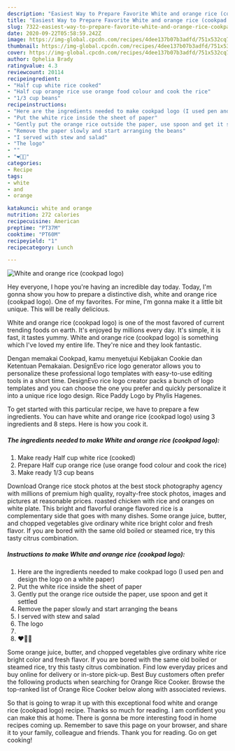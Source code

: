 ```yaml
---
description: "Easiest Way to Prepare Favorite White and orange rice (cookpad logo)"
title: "Easiest Way to Prepare Favorite White and orange rice (cookpad logo)"
slug: 7322-easiest-way-to-prepare-favorite-white-and-orange-rice-cookpad-logo
date: 2020-09-22T05:58:59.242Z
image: https://img-global.cpcdn.com/recipes/4dee137b07b3adfd/751x532cq70/white-and-orange-rice-cookpad-logo-recipe-main-photo.jpg
thumbnail: https://img-global.cpcdn.com/recipes/4dee137b07b3adfd/751x532cq70/white-and-orange-rice-cookpad-logo-recipe-main-photo.jpg
cover: https://img-global.cpcdn.com/recipes/4dee137b07b3adfd/751x532cq70/white-and-orange-rice-cookpad-logo-recipe-main-photo.jpg
author: Ophelia Brady
ratingvalue: 4.3
reviewcount: 20114
recipeingredient:
- "Half cup white rice cooked"
- "Half cup orange rice use orange food colour and cook the rice"
- "1/3 cup beans"
recipeinstructions:
- "Here are the ingredients needed to make cookpad logo (I used pen and design the logo on a white paper)"
- "Put the white rice inside the sheet of paper"
- "Gently put the orange rice outside the paper, use spoon and get it settled"
- "Remove the paper slowly and start arranging the beans"
- "I served with stew and salad"
- "The logo"
- ""
- "❤🎂🎂"
categories:
- Recipe
tags:
- white
- and
- orange

katakunci: white and orange 
nutrition: 272 calories
recipecuisine: American
preptime: "PT37M"
cooktime: "PT60M"
recipeyield: "1"
recipecategory: Lunch

---
```



![White and orange rice (cookpad logo)](https://img-global.cpcdn.com/recipes/4dee137b07b3adfd/751x532cq70/white-and-orange-rice-cookpad-logo-recipe-main-photo.jpg)

Hey everyone, I hope you're having an incredible day today. Today, I'm gonna show you how to prepare a distinctive dish, white and orange rice (cookpad logo). One of my favorites. For mine, I'm gonna make it a little bit unique. This will be really delicious.

White and orange rice (cookpad logo) is one of the most favored of current trending foods on earth. It's enjoyed by millions every day. It's simple, it is fast, it tastes yummy. White and orange rice (cookpad logo) is something which I've loved my entire life. They're nice and they look fantastic.

Dengan memakai Cookpad, kamu menyetujui Kebijakan Cookie dan Ketentuan Pemakaian. DesignEvo rice logo generator allows you to personalize these professional logo templates with easy-to-use editing tools in a short time. DesignEvo rice logo creator packs a bunch of logo templates and you can choose the one you prefer and quickly personalize it into a unique rice logo design. Rice Paddy Logo by Phylis Hagenes.


To get started with this particular recipe, we have to prepare a few ingredients. You can have white and orange rice (cookpad logo) using 3 ingredients and 8 steps. Here is how you cook it.

<!--inarticleads1-->

##### The ingredients needed to make White and orange rice (cookpad logo):

1. Make ready Half cup white rice (cooked)
1. Prepare Half cup orange rice (use orange food colour and cook the rice)
1. Make ready 1/3 cup beans


Download Orange rice stock photos at the best stock photography agency with millions of premium high quality, royalty-free stock photos, images and pictures at reasonable prices. roasted chicken with rice and oranges on white plate. This bright and flavorful orange flavored rice is a complementary side that goes with many dishes. Some orange juice, butter, and chopped vegetables give ordinary white rice bright color and fresh flavor. If you are bored with the same old boiled or steamed rice, try this tasty citrus combination. 

<!--inarticleads2-->

##### Instructions to make White and orange rice (cookpad logo):

1. Here are the ingredients needed to make cookpad logo (I used pen and design the logo on a white paper)
1. Put the white rice inside the sheet of paper
1. Gently put the orange rice outside the paper, use spoon and get it settled
1. Remove the paper slowly and start arranging the beans
1. I served with stew and salad
1. The logo
1. 
1. ❤🎂🎂


Some orange juice, butter, and chopped vegetables give ordinary white rice bright color and fresh flavor. If you are bored with the same old boiled or steamed rice, try this tasty citrus combination. Find low everyday prices and buy online for delivery or in-store pick-up. Best Buy customers often prefer the following products when searching for Orange Rice Cooker. Browse the top-ranked list of Orange Rice Cooker below along with associated reviews. 

So that is going to wrap it up with this exceptional food white and orange rice (cookpad logo) recipe. Thanks so much for reading. I am confident you can make this at home. There is gonna be more interesting food in home recipes coming up. Remember to save this page on your browser, and share it to your family, colleague and friends. Thank you for reading. Go on get cooking!
